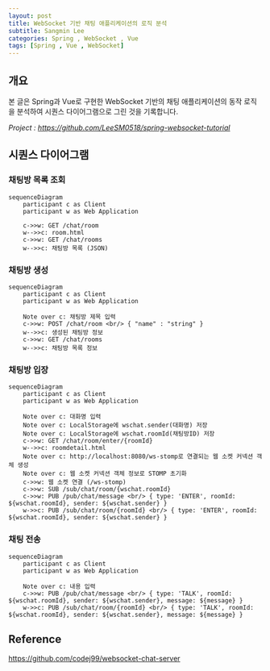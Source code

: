 ```yaml
---
layout: post
title: WebSocket 기반 채팅 애플리케이션의 로직 분석
subtitle: Sangmin Lee
categories: Spring , WebSocket , Vue
tags: [Spring , Vue , WebSocket]
---
```


## 개요

본 글은 Spring과 Vue로 구현한 WebSocket 기반의 채팅 애플리케이션의 동작 로직을 분석하여 시퀀스 다이어그램으로 그린 것을 기록합니다.

*Project : https://github.com/LeeSM0518/spring-websocket-tutorial*

## 시퀀스 다이어그램

### 채팅방 목록 조회

```mermaid
sequenceDiagram
	participant c as Client
	participant w as Web Application
	
	c->>w: GET /chat/room
	w-->>c: room.html
	c->>w: GET /chat/rooms
	w-->>c: 채팅방 목록 (JSON)
```

### 채팅방 생성

```mermaid
sequenceDiagram
	participant c as Client
	participant w as Web Application
	
	Note over c: 채팅방 제목 입력
	c->>w: POST /chat/room <br/> { "name" : "string" }
	w-->>c: 생성된 채팅방 정보
	c->>w: GET /chat/rooms
	w-->>c: 채팅방 목록 정보
```

### 채팅방 입장

```mermaid
sequenceDiagram
	participant c as Client
	participant w as Web Application
	
	Note over c: 대화명 입력
	Note over c: LocalStorage에 wschat.sender(대화명) 저장
	Note over c: LocalStorage에 wschat.roomId(채팅방ID) 저장
	c->>w: GET /chat/room/enter/{roomId}
	w-->>c: roomdetail.html
	Note over c: http://localhost:8080/ws-stomp로 연결되는 웹 소켓 커넥션 객체 생성
	Note over c: 웹 소켓 커넥션 객체 정보로 STOMP 초기화
	c->>w: 웹 소켓 연결 (/ws-stomp)
	c->>w: SUB /sub/chat/room/{wschat.roomId}
	c->>w: PUB /pub/chat/message <br/> { type: 'ENTER', roomId: ${wschat.roomId}, sender: ${wschat.sender} }
	w->>c: PUB /sub/chat/room/{roomId} <br/> { type: 'ENTER', roomId: ${wschat.roomId}, sender: ${wschat.sender} }
```

### 채팅 전송

```mermaid
sequenceDiagram
	participant c as Client
	participant w as Web Application
	
	Note over c: 내용 입력
	c->>w: PUB /pub/chat/message <br/> { type: 'TALK', roomId: ${wschat.roomId}, sender: ${wschat.sender}, message: ${message} }
	w->>c: PUB /sub/chat/room/{roomId} <br/> { type: 'TALK', roomId: ${wschat.roomId}, sender: ${wschat.sender}, message: ${message} }
```

## Reference
https://github.com/codej99/websocket-chat-server